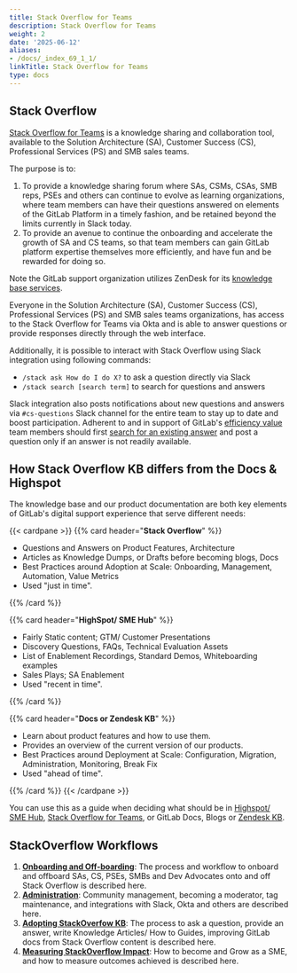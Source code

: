 ```yaml
---
title: Stack Overflow for Teams
description: Stack Overflow for Teams
weight: 2
date: '2025-06-12'
aliases:
- /docs/_index_69_1_1/
linkTitle: Stack Overflow for Teams
type: docs
---
```


## Stack Overflow

[Stack Overflow for Teams](https://stackoverflowteams.com/c/gitlab-customer-success/questions) is a knowledge sharing and collaboration tool, available to the Solution Architecture (SA), Customer Success (CS), Professional Services (PS) and SMB sales teams.

The purpose is to:

1. To provide a knowledge sharing forum where SAs, CSMs, CSAs, SMB reps, PSEs and others can continue to evolve as learning organizations, where team members can have their questions answered on elements of the GitLab Platform in a timely fashion, and be retained beyond the limits currently in Slack today.
2. To provide an avenue to continue the onboarding and accelerate the growth of SA and CS teams, so that team members can gain GitLab platform expertise themselves more efficiently, and have fun and be rewarded for doing so.

Note the GitLab support organization utilizes ZenDesk for its [knowledge base services](/handbook/support/knowledge-base/).

Everyone in the Solution Architecture (SA), Customer Success (CS), Professional Services (PS) and SMB sales teams organizations, has access to the Stack Overflow for Teams via Okta and is able to answer questions or provide responses directly through the web interface.

Additionally, it is possible to interact with Stack Overflow using Slack integration using following commands:

- `/stack ask How do I do X?` to ask a question directly via Slack
- `/stack search [search term]` to search for questions and answers

Slack integration also posts notifications about new questions and answers via `#cs-questions` Slack channel for the entire team to stay up to date and boost participation. Adherent to and in support of GitLab's [efficiency value](/handbook/values/#efficiency) team members should first [search for an existing answer](/handbook/company/culture/all-remote/self-service/) and post a question only if an answer is not readily available.

## How Stack Overflow KB differs from the Docs & Highspot

The knowledge base and our product documentation are both key elements of GitLab's digital support
experience that serve different needs:

{{< cardpane >}}
{{% card header="**Stack Overflow**" %}}

- Questions and Answers on Product Features, Architecture
- Articles as Knowledge Dumps, or Drafts before becoming blogs, Docs
- Best Practices around Adoption at Scale: Onboarding, Management, Automation, Value Metrics
- Used "just in time".

{{% /card %}}

{{% card header="**HighSpot/ SME Hub**" %}}

- Fairly Static content; GTM/ Customer Presentations
- Discovery Questions, FAQs, Technical Evaluation Assets
- List of Enablement Recordings, Standard Demos, Whiteboarding examples
- Sales Plays; SA Enablement
- Used "recent in time".

{{% /card %}}

{{% card header="**Docs or Zendesk KB**" %}}

- Learn about product features and how to use them.
- Provides an overview of the current version of our products.
- Best Practices around Deployment at Scale: Configuration, Migration, Administration, Monitoring, Break Fix
- Used "ahead of time".

{{% /card %}}
{{< /cardpane >}}

You can use this as a guide when deciding what should be in [Highspot/ SME Hub](https://gitlab.highspot.com/items/667095b95cc9b08c87d40b68?lfrm=srp.0), [Stack Overflow for Teams](https://stackoverflowteams.com/c/gitlab-customer-success/questions), or GitLab Docs, Blogs or [Zendesk KB](/handbook/support/knowledge-base/#implementation).

## StackOverflow Workflows

1. [**Onboarding and Off-boarding**](/handbook/solutions-architects/tools-and-resources/stackoverflow/onboarding): The process and workflow to onboard and offboard SAs, CS, PSEs, SMBs and Dev Advocates onto and off Stack Overflow is described here.
1. [**Administration**](/handbook/solutions-architects/tools-and-resources/stackoverflow/administration): Community management, becoming a moderator, tag maintenance, and integrations with Slack, Okta and others are described here.
1. [**Adopting StackOverfow KB**](/handbook/solutions-architects/tools-and-resources/stackoverflow/adoping): The process to ask a question, provide an answer, write Knowledge Articles/ How to Guides, improving GitLab docs from Stack Overflow content is described here.
1. [**Measuring StackOverflow Impact**](/handbook/solutions-architects/tools-and-resources/stackoverflow/outomes): How to become and Grow as a SME, and how to measure outcomes achieved is described here.

